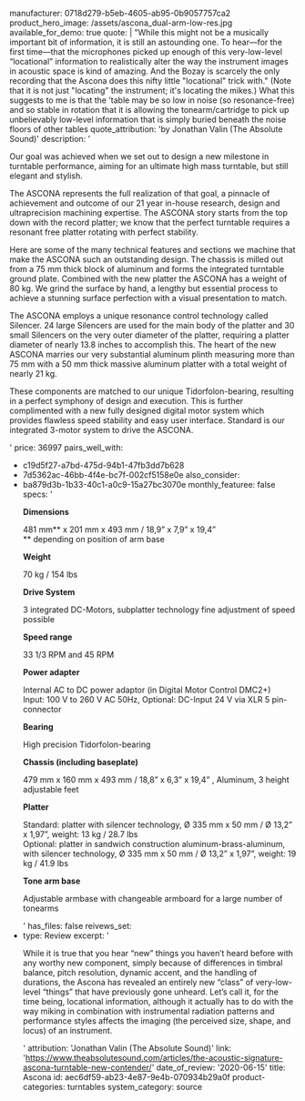 manufacturer: 0718d279-b5eb-4605-ab95-0b9057757ca2
product_hero_image: /assets/ascona_dual-arm-low-res.jpg
available_for_demo: true
quote: |
  "While this might not be a musically important bit of information, it is still an astounding one. To hear—for the first time—that the microphones picked up enough of this very-low-level “locational” information to realistically alter the way the instrument images in acoustic space is kind of amazing. And the Bozay is scarcely the only recording that the Ascona does this nifty little "locational" trick with." (Note that it is not just "locating" the instrument; it's locating the mikes.)
  What this suggests to me is that the ’table may be so low in noise (so resonance-free) and so stable in rotation that it is allowing the tonearm/cartridge to pick up unbelievably low-level information that is simply buried beneath the noise floors of other tables
quote_attribution: 'by Jonathan Valin (The Absolute Sound)'
description: '<p>Our goal was achieved when we set out to design a new milestone in turntable performance, aiming for an ultimate high mass turntable, but still elegant and stylish.</p><p>The ASCONA represents the full realization of that goal, a pinnacle of achievement and outcome of our 21 year in-house research, design and ultraprecision machining expertise. The ASCONA story starts from the top down with the record platter; we know that the perfect turntable requires a resonant free platter rotating with perfect stability.</p><p>Here are some of the many technical features and sections we machine that make the ASCONA such an outstanding design. The chassis is milled out from a 75 mm thick block of aluminum and forms the integrated turntable ground plate. Combined with the new platter the ASCONA has a weight of 80 kg. We grind the surface by hand, a lengthy but essential process to achieve a stunning surface perfection with a visual presentation to match.</p><p>The ASCONA employs a unique resonance control technology called Silencer. 24 large Silencers are used for the main body of the platter and 30 small Silencers on the very outer diameter of the platter, requiring a platter diameter of nearly 13.8 inches to accomplish this. The heart of the new ASCONA marries our very substantial aluminum plinth measuring more than 75 mm with a 50 mm thick massive aluminum platter with a total weight of nearly 21 kg.</p><p>These components are matched to our unique Tidorfolon-bearing, resulting in a perfect symphony of design and execution. This is further complimented with a new fully designed digital motor system which provides flawless speed stability and easy user interface. Standard is our integrated 3-motor system to drive the ASCONA.</p>'
price: 36997
pairs_well_with:
  - c19d5f27-a7bd-475d-94b1-47fb3dd7b628
  - 7d5362ac-46bb-4f4e-bc7f-002cf5158e0e
also_consider:
  - ba879d3b-1b33-40c1-a0c9-15a27bc3070e
monthly_featuree: false
specs: '<p><strong>Dimensions&nbsp;</strong></p><p>481 mm** x 201 mm x 493 mm / 18,9” x 7,9” x 19,4”<br>** depending on position of arm base</p><p><strong>Weight</strong></p><p>70 kg / 154 lbs</p><p><strong>Drive System</strong></p><p>3 integrated DC-Motors, subplatter technology fine adjustment of speed possible</p><p><strong>Speed range</strong></p><p>33 1/3 RPM and 45 RPM</p><p><strong>Power adapter</strong></p><p>Internal AC to DC power adaptor (in Digital Motor Control DMC2+)<br>Input: 100 V to 260 V AC 50Hz, Optional: DC-Input 24 V via XLR 5 pin-connector</p><p><strong>Bearing</strong></p><p>High precision Tidorfolon-bearing</p><p><strong>Chassis (including baseplate)</strong></p><p>479 mm x 160 mm x 493 mm / 18,8” x 6,3” x 19,4” , Aluminum, 3 height adjustable feet</p><p><strong>Platter</strong></p><p>Standard: platter with silencer technology, Ø 335 mm x 50 mm / Ø 13,2” x 1,97”, weight: 13 kg / 28.7 lbs<br>Optional: platter in sandwich construction aluminum-brass-aluminum, with silencer technology, Ø 335 mm x 50 mm / Ø 13,2” x 1,97”, weight: 19 kg / 41.9 lbs</p><p><strong>Tone arm base</strong></p><p>Adjustable armbase with changeable armboard for a large number of tonearms</p>'
has_files: false
reivews_set:
  -
    type: Review
    excerpt: '<p>While it is true that you hear “new” things you haven’t heard before with any worthy new component, simply because of differences in timbral balance, pitch resolution, dynamic accent, and the handling of durations, the Ascona has revealed an entirely new “class” of very-low-level “things” that have previously gone unheard. Let’s call it, for the time being, locational information, although it actually has to do with the way miking in combination with instrumental radiation patterns and performance styles affects the imaging (the perceived size, shape, and locus) of an instrument.</p>'
    attribution: 'Jonathan Valin (The Absolute Sound)'
    link: 'https://www.theabsolutesound.com/articles/the-acoustic-signature-ascona-turntable-new-contender/'
    date_of_review: '2020-06-15'
title: Ascona
id: aec6df59-ab23-4e87-9e4b-070934b29a0f
product-categories: turntables
system_category: source
